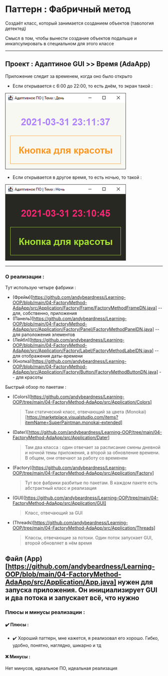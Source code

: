 # Паттерн : Фабричный метод

Создаёт класс, который занимается созданием объектов (тавология детектед)

Смысл в том, чтобы вынести создание объектов подальше и инкапсулировать в специальном для этого классе

----

## Проект : Адаптиное GUI >> Время (AdaApp)

Приложение следит за временем, когда оно было открыто

- Если открывается с 6:00 до 22:00, то есть днём, то экран такой :

![AdaApp-DayMode](https://raw.githubusercontent.com/andybeardness/Learning-OOP/main/imgs/FactoryMethod-AdaApp-Day.png)

- Если открывается в другое время, то есть ночью, то такой :

![AdaApp-NightMode](https://raw.githubusercontent.com/andybeardness/Learning-OOP/main/imgs/FactoryMethod-AdaApp-Night.png)

----

### О реализации :

Тут использую четыре фабрики :

- (Фрейм)[https://github.com/andybeardness/Learning-OOP/blob/main/04-FactoryMethod-AdaApp/src/Application/Factory/Frame/FactoryMethodFrameDN.java] -- для, собственно, приложения
- (Панель)[https://github.com/andybeardness/Learning-OOP/blob/main/04-FactoryMethod-AdaApp/src/Application/Factory/Panel/FactoryMethodPanelDN.java] -- для раположения элементов
- (Лейбл)[https://github.com/andybeardness/Learning-OOP/blob/main/04-FactoryMethod-AdaApp/src/Application/Factory/Label/FactoryMethodLabelDN.java] -- для отображения даты-времени
- (Кнопка)[https://github.com/andybeardness/Learning-OOP/blob/main/04-FactoryMethod-AdaApp/src/Application/Factory/Button/FactoryMethodButtonDN.java] -- для красоты

Быстрый обзор по пакетам :

- (Colors)[https://github.com/andybeardness/Learning-OOP/tree/main/04-FactoryMethod-AdaApp/src/Application/Colors]
	> Там статический класс, отвечающий за цвета (Monokai)[https://marketplace.visualstudio.com/items?itemName=SuperPaintman.monokai-extended]

- (Dater)[https://github.com/andybeardness/Learning-OOP/tree/main/04-FactoryMethod-AdaApp/src/Application/Dater]
	> Там два класса : один отвечает за расписание смены дневной и ночной темы приложения, а второй за обновление времени. В общем, они отвечают за работу со временем

- (Factory)[https://github.com/andybeardness/Learning-OOP/tree/main/04-FactoryMethod-AdaApp/src/Application/Factory]
	> Тут все фабрики разбитые по пакетам. В каждом пакете есть абстрактный класс и реализация

- (GUI)[https://github.com/andybeardness/Learning-OOP/tree/main/04-FactoryMethod-AdaApp/src/Application/GUI]
	> Класс, отвечающий за GUI

- (Threads)[https://github.com/andybeardness/Learning-OOP/tree/main/04-FactoryMethod-AdaApp/src/Application/Threads]
	> Классы, отвечающие за потоки. Один поток запускает GUI, второй обновляет в нём время

Файл (App)[https://github.com/andybeardness/Learning-OOP/blob/main/04-FactoryMethod-AdaApp/src/Application/App.java] нужен для запуска приложения. Он инициализирует GUI и два потока и запускает всё, что нужно
----

### Плюсы и минусы реализации : 

#### ✔️ Плюсы :

- ✔️ Хороший паттерн, мне кажется, я реализовал его хорошо. Гибко, удобно, понятно, наглядно, шикарно и тд


#### ❌ Минусы :

Нет минусов, идеальное ПО, идеальная реализация